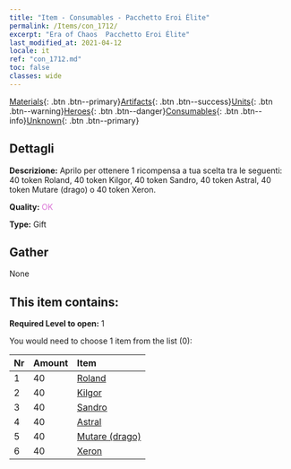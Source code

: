 ```yaml
---
title: "Item - Consumables - Pacchetto Eroi Élite"
permalink: /Items/con_1712/
excerpt: "Era of Chaos  Pacchetto Eroi Élite"
last_modified_at: 2021-04-12
locale: it
ref: "con_1712.md"
toc: false
classes: wide
---
```

 [Materials](/it/Items/){: .btn .btn--primary}[Artifacts](/it/Items/Artifacts/){: .btn .btn--success}[Units](/it/Items/Units/){: .btn .btn--warning}[Heroes](/it/Items/Heroes/){: .btn .btn--danger}[Consumables](/it/Items/Consumables/){: .btn .btn--info}[Unknown](/it/Items/Unknown/){: .btn .btn--primary}

## Dettagli
 **Descrizione:** Aprilo per ottenere 1 ricompensa a tua scelta tra le seguenti: 40 token Roland, 40 token Kilgor, 40 token Sandro, 40 token Astral, 40 token Mutare (drago) o 40 token Xeron.

 **Quality:** <span style="color: #DA70D6">OK</span>

 **Type:** Gift

## Gather

  None

## This item contains:

 **Required Level to open:** 1

 You would need to choose 1 item from the list (0):

  | Nr | Amount |     Item    |
  |:---|:-------|:------------|
  | 1 | 40 | [Roland](/it/Items/her_362/) | 
  | 2 | 40 | [Kilgor](/it/Items/her_374/) | 
  | 3 | 40 | [Sandro](/it/Items/her_371/) | 
  | 4 | 40 | [Astral](/it/Items/her_388/) | 
  | 5 | 40 | [Mutare (drago)](/it/Items/her_390/) | 
  | 6 | 40 | [Xeron](/it/Items/her_383/) | 
